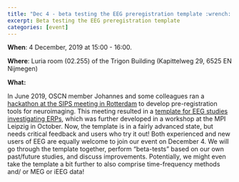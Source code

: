 ```yaml
---
title: "Dec 4 - beta testing the EEG preregistration template :wrench::sunglasses:"
excerpt: Beta testing the EEG preregistration template
categories: [event]
---
```


**When**: 4 December, 2019 at 15:00 - 16:00.

**Where**: Luria room (02.255) of the Trigon Building (Kapittelweg 29, 6525 EN Nijmegen)

**What:**

In June 2019, OSCN member Johannes and some colleagues ran a [hackathon at the SIPS meeting in Rotterdam](https://docs.google.com/document/d/1fckBKZEv_Jh0hJ6oVdYuK21krhZtnH0uhwcHp0j0TbE/edit) to develop pre-registration tools for neuroimaging. This meeting resulted in a [template for EEG studies investigating ERPs](https://docs.google.com/document/d/1RmlHcWJcWMErZzjJgz9Q0rqsy-E9Vs9DYeKdvX9cawU/edit), which was further developed in a workshop at the MPI Leipzig in October. Now, the template is in a fairly advanced state, but needs critical feedback and users who try it out! Both experienced and new users of EEG are equally welcome to join our event on December 4. We will go through the template together, perform “beta-tests” based on our own past/future studies, and discuss improvements. Potentially, we might even take the template a bit further to also comprise time-frequency methods and/ or MEG or iEEG data!
